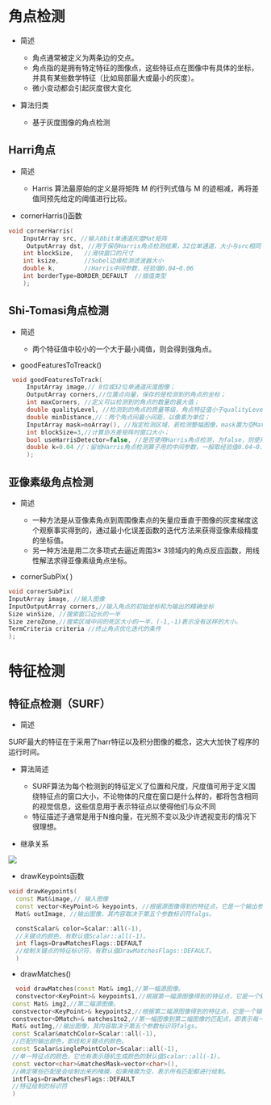 # 角点检测

- 简述
  
  -  角点通常被定义为两条边的交点。
  -  角点指的是拥有特定特征的图像点，这些特征点在图像中有具体的坐标，并具有某些数学特征（比如局部最大或最小的灰度）。
  -  微小变动都会引起灰度很大变化
- 算法归类

    - 基于灰度图像的角点检测
## Harri角点

- 简述
  
  - Harris 算法最原始的定义是将矩阵 M 的行列式值与 M 的迹相减，再将差值同预先给定的阈值进行比较。

- cornerHarris()函数
```C++
void cornerHarris( 
    InputArray src, //输入8bit单通道灰度Mat矩阵
	 OutputArray dst, //用于保存Harris角点检测结果，32位单通道，大小与src相同
	int blockSize,   //滑块窗口的尺寸
	int ksize,       //Sobel边缘检测滤波器大小
	double k,        //Harris中间参数，经验值0.04~0.06
	int borderType=BORDER_DEFAULT  //插值类型
	);
```
## Shi-Tomasi角点检测

- 简述
  
    - 两个特征值中较小的一个大于最小阈值，则会得到强角点。

- goodFeaturesToTreack()
  
```C++
 void goodFeaturesToTrack( 
     InputArray image,// 8位或32位单通道灰度图像；
     OutputArray corners,//位置点向量，保存的是检测到的角点的坐标；
     int maxCorners, //定义可以检测到的角点的数量的最大值；
     double qualityLevel, //检测到的角点的质量等级，角点特征值小于qualityLevel*最大特征值的点将被舍弃；
     double minDistance,//：两个角点间最小间距，以像素为单位；
     InputArray mask=noArray(), //指定检测区域，若检测整幅图像，mask置为空Mat()；
     int blockSize=3,//计算协方差矩阵时窗口大小；
     bool useHarrisDetector=false, //是否使用Harris角点检测，为false，则使用Shi-Tomasi算子；
     double k=0.04 //：留给Harris角点检测算子用的中间参数，一般取经验值0.04~0.06。第八个参数为false时，该参数不起作用；
     );
```
## 亚像素级角点检测

- 简述
  - 一种方法是从亚像素角点到周围像素点的矢量应垂直于图像的灰度梯度这个观察事实得到的，通过最小化误差函数的迭代方法来获得亚像素级精度的坐标值。
  - 另一种方法是用二次多项式去逼近周围3× 3领域内的角点反应函数，用线性解法求得亚像素级角点坐标。
  
- cornerSubPix( )
```C++
void cornerSubPix( 
InputArray image, //输入图像
InputOutputArray corners,//输入角点的初始坐标和为输出的精确坐标
Size winSize, //搜索窗口边长的一半
Size zeroZone,//搜索区域中间的死区大小的一半，(-1,-1)表示没有这样的大小。
TermCriteria criteria //终止角点优化迭代的条件
);
```
# 特征检测
## 特征点检测（SURF）

- 简述
  
SURF最大的特征在于采用了harr特征以及积分图像的概念，这大大加快了程序的运行时间。
- 算法简述
  
  - SURF算法为每个检测到的特征定义了位置和尺度，尺度值可用于定义围绕特征点的窗口大小，不论物体的尺度在窗口是什么样的，都将包含相同的视觉信息，这些信息用于表示特征点以使得他们与众不同
  - 特征描述子通常是用于N维向量，在光照不变以及少许透视变形的情况下很理想。

- 继承关系

<img src="https://img-blog.csdn.net/20140615113716968?watermark/2/text/aHR0cDovL2Jsb2cuY3Nkbi5uZXQvcG9lbV9xaWFubW8=/font/5a6L5L2T/fontsize/400/fill/I0JBQkFCMA==/dissolve/70/gravity/SouthEast"/>

- drawKeypoints函数
```C++
void drawKeypoints(
  const Mat&image,// 输入图像
  const vector<KeyPoint>& keypoints, //根据源图像得到的特征点，它是一个输出参数。
  Mat& outImage, //输出图像，其内容取决于第五个参数标识符falgs。

  constScalar& color=Scalar::all(-1), 
  //关键点的颜色，有默认值Scalar::all(-1)。
  int flags=DrawMatchesFlags::DEFAULT 
  //绘制关键点的特征标识符，有默认值DrawMatchesFlags::DEFAULT。
  )
```
- drawMatches()
```C++
  void drawMatches(const Mat& img1,//第一幅源图像。
  constvector<KeyPoint>& keypoints1,//根据第一幅源图像得到的特征点，它是一个输出参数。
 const Mat& img2,//第二幅源图像。
 constvector<KeyPoint>& keypoints2,//根据第二幅源图像得到的特征点，它是一个输出参数。
 constvector<DMatch>& matches1to2,//第一幅图像到第二幅图像的匹配点，即表示每一个图1中的特征点都在图2中有一一对应的点
 Mat& outImg,//输出图像，其内容取决于第五个参数标识符falgs。
 const Scalar&matchColor=Scalar::all(-1),
 //匹配的输出颜色，即线和关键点的颜色。
 const Scalar&singlePointColor=Scalar::all(-1),
 //单一特征点的颜色，它也有表示随机生成颜色的默认值Scalar::all(-1)。
 const vector<char>&matchesMask=vector<char>(),
 //确定哪些匹配是会绘制出来的掩膜，如果掩膜为空，表示所有匹配都进行绘制。
 intflags=DrawMatchesFlags::DEFAULT 
 //特征绘制的标识符
 )
  ```